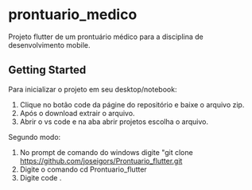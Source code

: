 # prontuario_medico

Projeto flutter de um prontuário médico para a disciplina de desenvolvimento mobile.

## Getting Started

Para inicializar o projeto em seu desktop/notebook:
1. Clique no botão code da págine do repositório e baixe o arquivo zip.
2. Após o download extrair o arquivo.
3. Abrir o vs code e na aba abrir projetos escolha o arquivo.

Segundo modo:
1. No prompt de comando do windows digite "git clone https://github.com/joseigors/Prontuario_flutter.git
2. Digite o comando cd Prontuario_flutter
3. Digite code .

